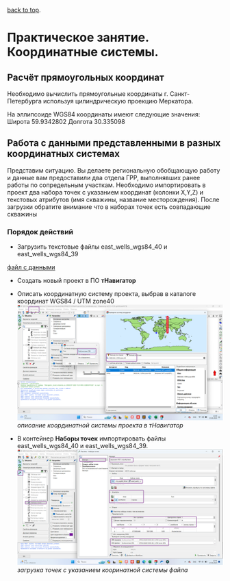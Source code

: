 [back to top](./index.html).

#  Практическое занятие. Координатные системы.
## Расчёт прямоугольных координат
Необходимо вычислить прямоугольные координаты г. Санкт-Петербурга
используя цилиндрическую проекцию Меркатора.

На эллипсоиде WGS84 координаты имеют следующие значения:
Широта 59.9342802
Долгота 30.335098



## Работа с данными представленными в разных координатных системах
Представим ситуацию. Вы делаете региональную обобщающую работу и данные вам предоставили два отдела ГРР, выполнявших ранее работы по сопредельным участкам. Необходимо импортировать в проект два набора точек с указанием координат
(колонки X,Y,Z) и текстовых атрибутов (имя скважины, название месторождения).
После загрузки обратите внимание что в наборах точек есть совпадающие
скважины
### Порядок действий
* Загрузить текстовые файлы east_wells_wgs84_40 и east_wells_wgs84_39 

[файл с данными](https://ekimenkoav.github.io/aboutmyself/download/wells_coordinates.zip)

* Создать новый проект в ПО **тНавигатор**
* Описать координатную систему проекта, выбрав в каталоге координат WGS84 / UTM zone40 
![описание координатной системы проекта в тНавигатор](img\cs1.png)
*описание координатной системы проекта в тНавигатор*

* В контейнер **Наборы точек** импортировать файлы east_wells_wgs84_40 и east_wells_wgs84_39.
![загрузка точек с указанием кооринатной системы файла](img\cs2.png)
*загрузка точек с указанием кооринатной системы файла*
